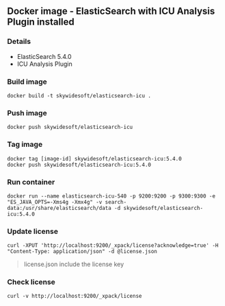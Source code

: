 Docker image - ElasticSearch with ICU Analysis Plugin installed
---------------------------------------------------------------

### Details
- ElasticSearch 5.4.0
- ICU Analysis Plugin

### Build image
    docker build -t skywidesoft/elasticsearch-icu .

### Push image
    docker push skywidesoft/elasticsearch-icu

### Tag image
    docker tag [image-id] skywidesoft/elasticsearch-icu:5.4.0
    docker push skywidesoft/elasticsearch-icu:5.4.0

### Run container
    docker run --name elasticsearch-icu-540 -p 9200:9200 -p 9300:9300 -e "ES_JAVA_OPTS=-Xms4g -Xmx4g" -v search-data:/usr/share/elasticsearch/data -d skywidesoft/elasticsearch-icu:5.4.0

### Update license
    curl -XPUT 'http://localhost:9200/_xpack/license?acknowledge=true' -H "Content-Type: application/json" -d @license.json
> license.json include the license key

### Check license
    curl -v http://localhost:9200/_xpack/license
    